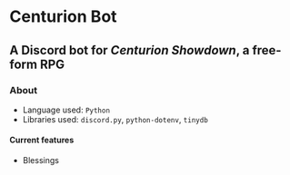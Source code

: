 # Centurion Bot

## A Discord bot for *Centurion Showdown*, a free-form RPG

### About

- Language used: `Python`
- Libraries used: `discord.py`, `python-dotenv`, `tinydb`

#### Current features

- Blessings
